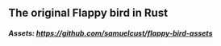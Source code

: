 ## The original Flappy bird in Rust

##### Assets: https://github.com/samuelcust/flappy-bird-assets
